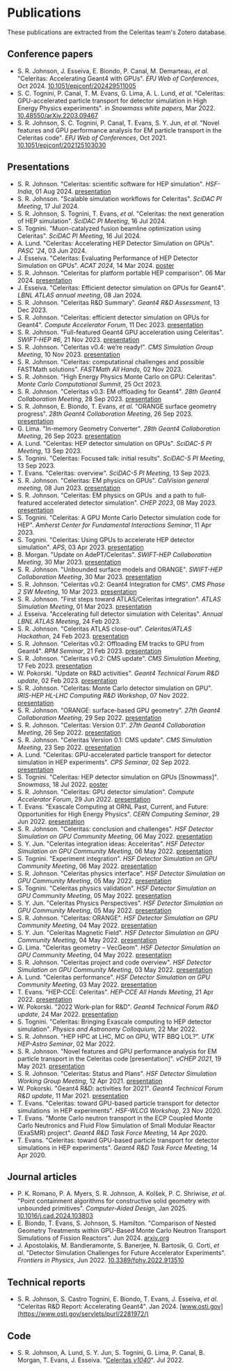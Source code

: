 <!--
NOTE: this page is generated automatically from
https://github.com/celeritas-project/celeritas/tree/doc/gh-pages-base/scripts/generate-pubs.py
-->
# Publications

These publications are extracted from the Celeritas team's Zotero database.

## Conference papers

- S. R. Johnson, J. Esseiva, E. Biondo, P. Canal, M. Demarteau, *et al*. "Celeritas: Accelerating Geant4 with GPUs". *EPJ Web of Conferences*, Oct 2024. [10.1051/epjconf/202429511005](https://doi.org/10.1051/epjconf/202429511005)
- S. C. Tognini, P. Canal, T. M. Evans, G. Lima, A. L. Lund, *et al*. "Celeritas: GPU-accelerated particle transport for detector simulation in High Energy Physics experiments". in *Snowmass white papers*, Mar 2022. [10.48550/arXiv.2203.09467](https://doi.org/10.48550/arXiv.2203.09467)
- S. R. Johnson, S. C. Tognini, P. Canal, T. Evans, S. Y. Jun, *et al*. "Novel features and GPU performance analysis for EM particle transport in the Celeritas code". *EPJ Web of Conferences*, Oct 2021. [10.1051/epjconf/202125103030](https://doi.org/10.1051/epjconf/202125103030)

## Presentations

- S. R. Johnson. "Celeritas: scientific software for HEP simulation". *HSF-India*, 01 Aug 2024. [presentation](https://indico.cern.ch/event/1443576/contributions/6075670/attachments/2906811/5099258/celeritas-software.pdf)
- S. R. Johnson. "Scalable simulation workflows for Celeritas". *SciDAC PI Meeting*, 17 Jul 2024.
- S. R. Johnson, S. Tognini, T. Evans, *et al*. "Celeritas: the next generation of HEP simulation". *SciDAC PI Meeting*, 16 Jul 2024.
- S. Tognini. "Muon-catalyzed fusion beamline optimization using Celeritas". *SciDAC PI Meeting*, 16 Jul 2024.
- A. Lund. "Celeritas: Accelerating HEP Detector Simulation on GPUs". *PASC '24*, 03 Jun 2024.
- J. Esseiva. "Celeritas: Evaluating Performance of HEP Detector Simulation on GPUs". *ACAT 2024*, 14 Mar 2024. [poster](https://indico.cern.ch/event/1330797/contributions/5796653/attachments/2818102/4920368/acat24.pdf)
- S. R. Johnson. "Celeritas for platform portable HEP comparison". 06 Mar 2024. [presentation](https://indico.cern.ch/event/1299569/)
- J. Esseiva. "Celeritas: Efficient detector simulation on GPUs for Geant4". *LBNL ATLAS annual meeting*, 08 Jan 2024.
- S. R. Johnson. "Celeritas R&D Summary". *Geant4 R&D Assessment*, 13 Dec 2023.
- S. R. Johnson. "Celeritas: efficient detector simulation on GPUs for Geant4". *Compute Accelerator Forum*, 11 Dec 2023. [presentation](https://indico.cern.ch/event/1264303/contributions/5309868/attachments/2768764/4824731/caf-seminar.pdf)
- S. R. Johnson. "Full-featured Geant4 GPU acceleration using Celeritas". *SWIFT-HEP #6*, 21 Nov 2023. [presentation](https://indico.cern.ch/event/1324606/contributions/5679207/attachments/2756023/5120474/celeritas.pdf)
- S. R. Johnson. "Celeritas v0.4: we’re ready!". *CMS Simulation Group Meeting*, 10 Nov 2023. [presentation](https://indico.cern.ch/event/1344583/contributions/5666830/attachments/2750423/4787039/Celeritas-update.pdf)
- S. R. Johnson. "Celeritas: computational challenges and possible FASTMath solutions". *FASTMath All Hands*, 02 Nov 2023.
- S. R. Johnson. "High Energy Physics  Monte Carlo on GPU: Celeritas". *Monte Carlo Computational Summit*, 25 Oct 2023.
- S. R. Johnson. "Celeritas v0.3: EM offloading for Geant4". *28th Geant4 Collaboration Meeting*, 28 Sep 2023. [presentation](https://indico.cern.ch/event/1307331/contributions/5579735/)
- S. R. Johnson, E. Biondo, T. Evans, *et al*. "ORANGE surface geometry progress". *28th Geant4 Collaboration Meeting*, 26 Sep 2023. [presentation](https://indico.cern.ch/event/1307331/contributions/5542557/)
- G. Lima. "In-memory Geometry Converter". *28th Geant4 Collaboration Meeting*, 26 Sep 2023. [presentation](https://indico.cern.ch/event/1307331/contributions/5542808/)
- A. Lund. "Celeritas: HEP detector simulation on GPUs". *SciDAC-5 PI Meeting*, 13 Sep 2023.
- S. Tognini. "Celeritas: Focused talk: initial results". *SciDAC-5 PI Meeting*, 13 Sep 2023.
- T. Evans. "Celeritas: overview". *SciDAC-5 PI Meeting*, 13 Sep 2023.
- S. R. Johnson. "Celeritas: EM physics on GPUs". *CalVision general meeting*, 08 Jun 2023. [presentation](https://indico.fnal.gov/event/59490/)
- S. R. Johnson. "Celeritas: EM physics on GPUs  and a path to full-featured accelerated detector simulation". *CHEP 2023*, 08 May 2023. [presentation](https://indico.jlab.org/event/459/contributions/11818/attachments/9324/13745/srj-chep.pdf)
- S. Tognini. "Celeritas: A GPU Monte Carlo Detector simulation code for HEP". *Amherst Center for Fundamental Interactions Seminar*, 11 Apr 2023.
- S. Tognini. "Celeritas: Using GPUs to accelerate HEP detector simulation". *APS*, 03 Apr 2023. [presentation](https://meetings.aps.org/Meeting/APR24/Session/D14.6)
- B. Morgan. "Update on AdePT/Celeritas". *SWIFT-HEP Collaboration Meeting*, 30 Mar 2023. [presentation](https://indico.cern.ch/event/1215829/contributions/5306565/)
- S. R. Johnson. "Unbounded surface models and ORANGE". *SWIFT-HEP Collaboration Meeting*, 30 Mar 2023. [presentation](https://indico.cern.ch/event/1215829/contributions/5306568/)
- S. R. Johnson. "Celeritas v0.2: Geant4 Integration for CMS". *CMS Phase 2 SW Meeting*, 10 Mar 2023. [presentation](https://indico.cern.ch/event/1247039/#16-celeritas-project)
- S. R. Johnson. "First steps toward ATLAS/Celeritas integration". *ATLAS Simulation Meeting*, 01 Mar 2023. [presentation](https://indico.cern.ch/event/1257309/)
- J. Esseiva. "Accelerating full detector simulation with Celeritas". *Annual LBNL ATLAS Meeting*, 24 Feb 2023.
- S. R. Johnson. "Celeritas ATLAS close-out". *Celeritas/ATLAS Hackathon*, 24 Feb 2023. [presentation](https://indico.cern.ch/event/1257763/)
- S. R. Johnson. "Celeritas v0.2: Offloading EM tracks to GPU from Geant4". *RPM Seminar*, 21 Feb 2023. [presentation](https://rpm.physics.lbl.gov/event/speaker-seth-r-johnson-ornl-tittle-celeritas-v0-2-a-new-monte-carlo-particle-transport-code-for-detector-simulation-on-gpus/)
- S. R. Johnson. "Celeritas v0.2: CMS update". *CMS Simulation Meeting*, 17 Feb 2023. [presentation](https://indico.cern.ch/event/1254081/#52-the-celeritas-project-repor)
- W. Pokorski. "Update on R&D activities". *Geant4 Technical Forum R&D update*, 02 Feb 2023. [presentation](https://indico.cern.ch/event/1232331/contributions/5224862/)
- S. R. Johnson. "Celeritas: Monte Carlo detector simulation on GPU". *IRIS-HEP HL-LHC Computing R&D Workshop*, 07 Nov 2022. [presentation](https://indico.cern.ch/event/1203733/timetable/#34-celeritas)
- S. R. Johnson. "ORANGE: surface-based GPU geometry". *27th Geant4 Collaboration Meeting*, 29 Sep 2022. [presentation](https://indico.cern.ch/event/1156193/contributions/5039367/)
- S. R. Johnson. "Celeritas: Version 0.1". *27th Geant4 Collaboration Meeting*, 26 Sep 2022. [presentation](https://indico.cern.ch/event/1156193/contributions/5053276/)
- S. R. Johnson. "Celeritas Version 0.1: CMS update". *CMS Simulation Meeting*, 23 Sep 2022. [presentation](https://indico.cern.ch/event/1197830/#116-progress-of-the-celeritas)
- A. Lund. "Celeritas: GPU-accelerated particle transport for detector simulation in HEP experiments". *CPS Seminar*, 02 Sep 2022. [presentation](https://www.anl.gov/event/celeritas-gpuaccelerated-particle-transport-for-detector-simulation-in-high-energy-physics)
- S. Tognini. "Celeritas: HEP detector simulation on GPUs [Snowmass]". *Snowmass*, 18 Jul 2022. [poster](https://indico.fnal.gov/event/22303/sessions/20790/#20220718)
- S. R. Johnson. "Celeritas: GPU detector simulation". *Compute Accelerator Forum*, 29 Jun 2022. [presentation](https://indico.cern.ch/event/1160438/)
- T. Evans. "Exascale Computing at ORNL Past, Current, and Future: Opportunities for High Energy Physics". *CERN Computing Seminar*, 29 Jun 2022. [presentation](https://indico.cern.ch/event/1175052/)
- S. R. Johnson. "Celeritas: conclusion and challenges". *HSF Detector Simulation on GPU Community Meeting*, 06 May 2022. [presentation](https://indico.cern.ch/event/1123314/)
- S. Y. Jun. "Celeritas integration ideas: Acceleritas". *HSF Detector Simulation on GPU Community Meeting*, 06 May 2022. [presentation](https://indico.cern.ch/event/1123314/)
- S. Tognini. "Experiment integration". *HSF Detector Simulation on GPU Community Meeting*, 06 May 2022. [presentation](https://indico.cern.ch/event/1123314/)
- S. R. Johnson. "Celeritas physics interface". *HSF Detector Simulation on GPU Community Meeting*, 05 May 2022. [presentation](https://indico.cern.ch/event/1123314/)
- S. Tognini. "Celeritas physics validation". *HSF Detector Simulation on GPU Community Meeting*, 05 May 2022. [presentation](https://indico.cern.ch/event/1123314/)
- S. Y. Jun. "Celeritas Physics Perspectives". *HSF Detector Simulation on GPU Community Meeting*, 05 May 2022. [presentation](https://indico.cern.ch/event/1123314/)
- S. R. Johnson. "Celeritas: ORANGE". *HSF Detector Simulation on GPU Community Meeting*, 04 May 2022. [presentation](https://indico.cern.ch/event/1123314/)
- S. Y. Jun. "Celeritas Magnetic Field". *HSF Detector Simulation on GPU Community Meeting*, 04 May 2022. [presentation](https://indico.cern.ch/event/1123314/)
- G. Lima. "Celeritas geometry – VecGeom". *HSF Detector Simulation on GPU Community Meeting*, 04 May 2022. [presentation](https://indico.cern.ch/event/1123314/)
- S. R. Johnson. "Celeritas project and code overview". *HSF Detector Simulation on GPU Community Meeting*, 03 May 2022. [presentation](https://indico.cern.ch/event/1123314/)
- A. Lund. "Celeritas performance". *HSF Detector Simulation on GPU Community Meeting*, 03 May 2022. [presentation](https://indico.cern.ch/event/1123314/)
- T. Evans. "HEP-CCE: Celeritas". *HEP-CCE All Hands Meeting*, 21 Apr 2022. [presentation](https://indico.fnal.gov/event/53750/contributions/239772/)
- W. Pokorski. "2022 Work-plan for R&D". *Geant4 Technical Forum R&D update*, 24 Mar 2022. [presentation](https://indico.cern.ch/event/1139613/contributions/4788825/)
- S. Tognini. "Celeritas: Bringing Exascale computing to HEP detector simulation". *Physics and Astronomy Colloquium*, 22 Mar 2022.
- S. R. Johnson. "HEP HPC at LHC, MC on GPU, WTF BBQ LOL?". *UTK HEP-Astro Seminar*, 02 Mar 2022.
- S. R. Johnson. "Novel features and GPU performance analysis for EM particle transport in the Celeritas code [presentation]". *vCHEP 2021*, 19 May 2021. [presentation](https://indico.cern.ch/event/948465/contributions/4324114/)
- S. R. Johnson. "Celeritas: Status and Plans". *HSF Detector Simulation Working Group Meeting*, 12 Apr 2021. [presentation](https://indico.cern.ch/event/1019940/#4-celeritas-status-plans)
- W. Pokorski. "Geant4 R&D: activities for 2021". *Geant4 Technical Forum R&D update*, 11 Mar 2021. [presentation](https://indico.cern.ch/event/1011728/contributions/4252276/)
- T. Evans. "Celeritas: toward GPU-based particle transport for detector simulations  in HEP experiments". *HSF-WLCG Workshop*, 23 Nov 2020.
- T. Evans. "Monte Carlo neutron transport in the ECP Coupled Monte Carlo Neutronics and Fluid Flow Simulation of Small Modular Reactor (ExaSMR) project". *Geant4 R&D Task Force Meeting*, 14 Apr 2020.
- T. Evans. "Celeritas: toward GPU-based particle transport for detector simulations in HEP experiments". *Geant4 R&D Task Force Meeting*, 14 Apr 2020.

## Journal articles

- P. K. Romano, P. A. Myers, S. R. Johnson, A. Kols̆ek, P. C. Shriwise, *et al*. "Point containment algorithms for constructive solid geometry with unbounded primitives". *Computer-Aided Design*, Jan 2025. [10.1016/j.cad.2024.103803](https://doi.org/10.1016/j.cad.2024.103803)
- E. Biondo, T. Evans, S. Johnson, S. Hamilton. "Comparison of Nested Geometry Treatments within GPU-Based Monte Carlo Neutron Transport Simulations of Fission Reactors". Jun 2024. [arxiv.org](http://arxiv.org/abs/2406.13849)
- J. Apostolakis, M. Bandieramonte, S. Banerjee, N. Bartosik, G. Corti, *et al*. "Detector Simulation Challenges for Future Accelerator Experiments". *Frontiers in Physics*, Jun 2022. [10.3389/fphy.2022.913510](https://doi.org/10.3389/fphy.2022.913510)

## Technical reports

- S. R. Johnson, S. Castro Tognini, E. Biondo, T. Evans, J. Esseiva, *et al*. "Celeritas R&D Report: Accelerating Geant4". Jan 2024. [www.osti.gov](https://www.osti.gov/servlets/purl/2281972/)

## Code

- S. R. Johnson, A. Lund, S. Y. Jun, S. Tognini, G. Lima, P. Canal, B. Morgan, T. Evans, J. Esseiva. "[Celeritas *v1040*](https://doi.org/10.11578/dc.20221011.1)". Jul 2022.
